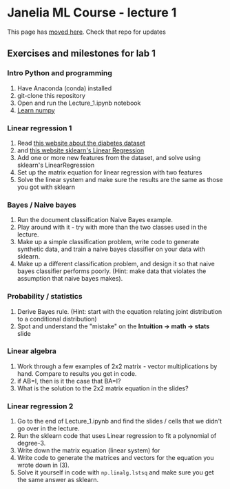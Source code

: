 # Janelia ML Course - lecture 1

This page has [moved here](https://github.com/JaneliaMLCourse/JaneliaMLCourse).
Check that repo for updates

## Exercises and milestones for lab 1

### Intro Python and programming
1. Have Anaconda (conda) installed
2. git-clone this repository
3. Open and run the Lecture_1.ipynb notebook
4. [Learn numpy](https://docs.scipy.org/doc/numpy/user/quickstart.html)

### Linear regression 1
1. Read [this website about the diabetes dataset](http://scikit-learn.org/stable/modules/generated/sklearn.datasets.load_diabetes.html)
2. and [this website sklearn's Linear Regression](http://scikit-learn.org/stable/modules/generated/sklearn.linear_model.LinearRegression.html#sklearn.linear_model.LinearRegression)
3. Add one or more new features from the dataset, and solve using sklearn's LinearRegression
4. Set up the matrix equation for linear regression with two features
5. Solve the linear system and make sure the results are the same as those you got with sklearn

### Bayes / Naive bayes
1. Run the document classification Naive Bayes example.
2. Play around with it - try with more than the two classes used in the lecture.
3. Make up a simple classification problem, write code to generate synthetic data, and train a naive bayes classifier on your data with sklearn.
4. Make up a different classification problem, and design it so that naive bayes classifier performs poorly. (Hint: make data that violates the assumption that naive bayes makes).

### Probability / statistics
1. Derive Bayes rule. (Hint: start with the equation relating joint distribution to a conditional distribution)
2. Spot and understand the "mistake" on the **Intuition -> math -> stats** slide

### Linear algebra
1. Work through a few examples of 2x2 matrix - vector multiplications by hand.  Compare to results you get in code.
2. if AB=I, then is it the case that BA=I?
3. What is the solution to the 2x2 matrix equation in the slides?

### Linear regression 2
1. Go to the end of Lecture_1.ipynb and find the slides / cells that we didn't go over in the lecture.
2. Run the sklearn code that uses Linear regression to fit a polynomial of degree-3. 
3. Write down the matrix equation (linear system) for 
4. Write code to generate the matrices and vectors for the equation you wrote down in (3).
5. Solve it yourself in code with `np.linalg.lstsq` and make sure you get the same answer as sklearn.
